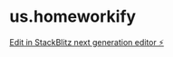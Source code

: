 # us.homeworkify

[Edit in StackBlitz next generation editor ⚡️](https://stackblitz.com/~/github.com/aboutuaf/us.homeworkify)